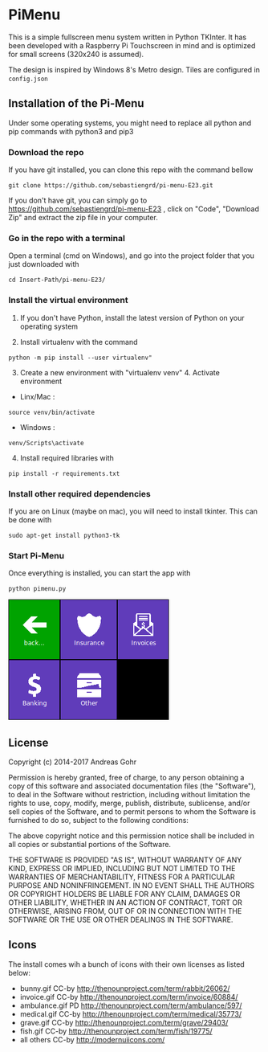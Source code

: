 # PiMenu

This is a simple fullscreen menu system written in Python TKInter. It has been
developed with a Raspberry Pi Touchscreen in mind and is optimized for small
screens (320x240 is assumed).

The design is inspired by Windows 8's Metro design. Tiles are configured in
`config.json`

## Installation of the Pi-Menu

Under some operating systems, you might need to replace all python and pip commands with python3 and pip3

### Download the repo

If you have git installed, you can clone this repo with the command bellow

```
git clone https://github.com/sebastiengrd/pi-menu-E23.git
```

If you don't have git, you can simply go to https://github.com/sebastiengrd/pi-menu-E23 , click on "Code", "Download Zip" and extract the zip file in your computer.

### Go in the repo with a terminal

Open a terminal (cmd on Windows), and go into the project folder that you just downloaded with

```
cd Insert-Path/pi-menu-E23/
```

### Install the virtual environment

1. If you don't have Python, install the latest version of Python on your operating system

2. Install virtualenv with the command

```
python -m pip install --user virtualenv"
```

3. Create a new environment with "virtualenv venv" 4. Activate environment

- Linx/Mac :

```
source venv/bin/activate
```

- Windows :

```
venv/Scripts\activate
```

4. Install required libraries with

```
pip install -r requirements.txt
```

### Install other required dependencies

If you are on Linux (maybe on mac), you will need to install tkinter. This can be done with

```
sudo apt-get install python3-tk
```

### Start Pi-Menu

Once everything is installed, you can start the app with

```
python pimenu.py
```

![Screenshot](screenshot.png)

## License

Copyright (c) 2014-2017 Andreas Gohr

Permission is hereby granted, free of charge, to any person obtaining a copy
of this software and associated documentation files (the "Software"), to deal
in the Software without restriction, including without limitation the rights
to use, copy, modify, merge, publish, distribute, sublicense, and/or sell
copies of the Software, and to permit persons to whom the Software is
furnished to do so, subject to the following conditions:

The above copyright notice and this permission notice shall be included in
all copies or substantial portions of the Software.

THE SOFTWARE IS PROVIDED "AS IS", WITHOUT WARRANTY OF ANY KIND, EXPRESS OR
IMPLIED, INCLUDING BUT NOT LIMITED TO THE WARRANTIES OF MERCHANTABILITY,
FITNESS FOR A PARTICULAR PURPOSE AND NONINFRINGEMENT. IN NO EVENT SHALL THE
AUTHORS OR COPYRIGHT HOLDERS BE LIABLE FOR ANY CLAIM, DAMAGES OR OTHER
LIABILITY, WHETHER IN AN ACTION OF CONTRACT, TORT OR OTHERWISE, ARISING FROM,
OUT OF OR IN CONNECTION WITH THE SOFTWARE OR THE USE OR OTHER DEALINGS IN
THE SOFTWARE.

## Icons

The install comes wih a bunch of icons with their own licenses as listed below:

- bunny.gif CC-by http://thenounproject.com/term/rabbit/26062/
- invoice.gif CC-by http://thenounproject.com/term/invoice/60884/
- ambulance.gif PD http://thenounproject.com/term/ambulance/597/
- medical.gif CC-by http://thenounproject.com/term/medical/35773/
- grave.gif CC-by http://thenounproject.com/term/grave/29403/
- fish.gif CC-by http://thenounproject.com/term/fish/19775/
- all others CC-by http://modernuiicons.com/
